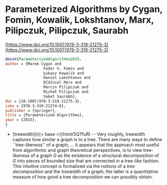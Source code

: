 # Parameterized Algorithms by Cygan, Fomin, Kowalik, Lokshtanov, Marx, Pilipczuk, Pilipczuk, Saurabh

[https://www.doi.org/10.1007/978-3-319-21275-3](https://www.doi.org/10.1007/978-3-319-21275-3)

```bibtex
@book{ParameterizedAlgorithms2015,
author = {Marek Cygan and
                 Fedor V. Fomin and
                 Łukasz Kowalik and
                 Daniel Lokshtanov and
                 D{á}niel Marx and
                 Marcin Pilipczuk and
                 Michał Pilipczuk and
                 Saket Saurabh},
doi = {10.1007/978-3-319-21275-3},
isbn = {978-3-319-21274-6},
publisher = {Springer},
title = {Parameterized Algorithms},
year = {2015},
}
```
* [treewidth]({{< base >}}html/5Q7fuR) -- Very roughly, treewidth captures how similar a graph is to a tree. There are many ways to define ``tree-likeness'' of a graph; ... it appears that the approach most useful from algorithmic and graph theoretical perspectives, is to view tree-likeness of a graph $G$ as the existence of a structural decomposition of $G$ into pieces of bounded size that are connected in a tree-like fashion. This intuitive concept is formalized via the notions of a *tree decomposition* and the *treewidth* of a graph; the latter is a quantitative measure of how good a tree decomposition we can possibly obtain.